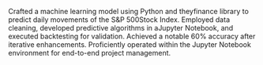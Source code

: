 Crafted a machine learning model using Python and theyfinance library to predict daily movements of the S&P 500Stock Index.
Employed data cleaning, developed predictive algorithms in aJupyter Notebook, and executed backtesting for validation.
Achieved a notable 60% accuracy after iterative enhancements. Proficiently operated within the Jupyter Notebook environment for end-to-end project management.
